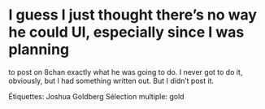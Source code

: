 # I guess I just thought there’s no way he could Ul, especially since I was planning
to post on 8chan exactly what he was going to do. I never got to do it, obviously,
but I had something written out. But I didn’t post it.

Étiquettes: Joshua Goldberg
Sélection multiple: gold